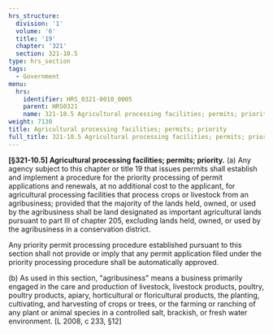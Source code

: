 ```yaml
---
hrs_structure:
  division: '1'
  volume: '6'
  title: '19'
  chapter: '321'
  section: 321-10.5
type: hrs_section
tags:
  - Government
menu:
  hrs:
    identifier: HRS_0321-0010_0005
    parent: HRS0321
    name: 321-10.5 Agricultural processing facilities; permits; priority
weight: 7130
title: Agricultural processing facilities; permits; priority
full_title: 321-10.5 Agricultural processing facilities; permits; priority
---
```

**[§321-10.5] Agricultural processing facilities; permits; priority.** (a) Any agency subject to this chapter or title 19 that issues permits shall establish and implement a procedure for the priority processing of permit applications and renewals, at no additional cost to the applicant, for agricultural processing facilities that process crops or livestock from an agribusiness; provided that the majority of the lands held, owned, or used by the agribusiness shall be land designated as important agricultural lands pursuant to part III of chapter 205, excluding lands held, owned, or used by the agribusiness in a conservation district.

Any priority permit processing procedure established pursuant to this section shall not provide or imply that any permit application filed under the priority processing procedure shall be automatically approved.

(b) As used in this section, "agribusiness" means a business primarily engaged in the care and production of livestock, livestock products, poultry, poultry products, apiary, horticultural or floricultural products, the planting, cultivating, and harvesting of crops or trees, or the farming or ranching of any plant or animal species in a controlled salt, brackish, or fresh water environment. [L 2008, c 233, §12]